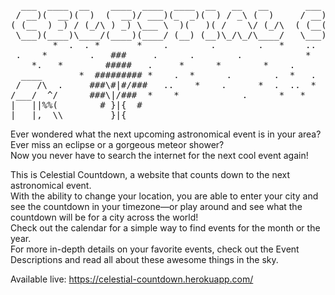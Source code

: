 <pre>
  ___  ____  __    ____  ____  ____  __   __   __       ___  __   _  _  __ _  ____  ____   __   _  _  __ _ 
 / __)(  __)(  )  (  __)/ ___)(_  _)(  ) / _\ (  )     / __)/  \ / )( \(  ( \(_  _)(    \ /  \ / )( \(  ( \
( (__  ) _) / (_/\ ) _) \___ \  )(   )( /    \/ (_/\  ( (__(  O )) \/ (/    /  )(   ) D ((  O )\ /\ //    /
 \___)(____)\____/(____)(____/ (__) (__)\_/\_/\____/   \___)\__/ \____/\_)__) (__) (____/ \__/ (_/\_)\_)__)
        *  .  . *       *    .        .        .   *    ..
 .    *        .   ###     .      .        .            *
    *.   *        #####   .     *      *        *    .
  ____       *  ######### *    .  *      .        .  *   .
 /   /\  .     ###\#|#/###   ..    *    .      *  .  ..  *
/___/  ^/      ###\|/###  *    *            .      *   *
|   ||%%(        # }|{  #
|___|,  \\         }|{               
</pre>

Ever wondered what the next upcoming astronomical event is in your area? <br>
Ever miss an eclipse or a gorgeous meteor shower? <br>
Now you never have to search the internet for the next cool event again!

This is Celestial Countdown, a website that counts down to the next astronomical event. <br>
With the ability to change your location, you are able to enter your city and see the countdown in your timezone—or play around and see what the countdown will be for a city across the world! <br>
Check out the calendar for a simple way to find events for the month or the year. <br>
For more in-depth details on your favorite events, check out the Event Descriptions and read all about these awesome things in the sky. <br>

Available live: https://celestial-countdown.herokuapp.com/
